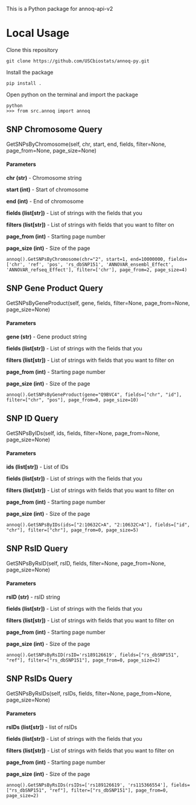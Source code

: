 This is a Python package for annoq-api-v2

# Local Usage

Clone this repository
```
git clone https://github.com/USCbiostats/annoq-py.git
```

Install the package 
```
pip install .
```

Open python on the terminal and import the package
```
python 
>>> from src.annoq import annoq
```

## SNP Chromosome Query
GetSNPsByChromosome(self, chr, start, end, fields, filter=None, page_from=None, page_size=None)

#### Parameters

**chr (str)** -  Chromosome string

**start (int)** - Start of chromosome

**end (int)** - End of chromosome

**fields (list[str])** - List of strings with the fields that you

**filters (list[str])** - List of strings with fields that you want to filter on

**page_from (int)** - Starting page number

**page_size (int)** - Size of the page
```
annoq().GetSNPsByChromosome(chr="2", start=1, end=10000000, fields=['chr', 'ref', 'pos', 'rs_dbSNP151', 'ANNOVAR_ensembl_Effect', 'ANNOVAR_refseq_Effect'], filter=['chr'], page_from=2, page_size=4)
```


## SNP Gene Product Query
GetSNPsByGeneProduct(self, gene, fields, filter=None, page_from=None, page_size=None)

#### Parameters 

**gene (str)** -  Gene product string

**fields (list[str])** - List of strings with the fields that you

**filters (list[str])** - List of strings with fields that you want to filter on

**page_from (int)** - Starting page number

**page_size (int)** - Size of the page

```
annoq().GetSNPsByGeneProduct(gene="Q9BVC4", fields=["chr", "id"], filter=["chr", "pos"], page_from=0, page_size=10)
```

## SNP ID Query
GetSNPsByIDs(self, ids, fields, filter=None, page_from=None, page_size=None)

#### Parameters 

**ids (list[str])** -  List of IDs

**fields (list[str])** - List of strings with the fields that you

**filters (list[str])** - List of strings with fields that you want to filter on

**page_from (int)** - Starting page number

**page_size (int)** - Size of the page

```
annoq().GetSNPsByIDs(ids=["2:10632C>A", "2:10632C>A"], fields=["id", "chr"], filter=["chr"], page_from=0, page_size=5)
```

## SNP RsID Query
GetSNPsByRsID(self, rsID, fields, filter=None, page_from=None, page_size=None)

#### Parameters 

**rsID (str)** -  rsID string

**fields (list[str])** - List of strings with the fields that you

**filters (list[str])** - List of strings with fields that you want to filter on

**page_from (int)** - Starting page number

**page_size (int)** - Size of the page

```
annoq().GetSNPsByRsID(rsID='rs189126619', fields=["rs_dbSNP151", "ref"], filter=["rs_dbSNP151"], page_from=0, page_size=2)
```

## SNP RsIDs Query
GetSNPsByRsIDs(self, rsIDs, fields, filter=None, page_from=None, page_size=None)

#### Parameters 

**rsIDs (list[str])** -  list of rsIDs

**fields (list[str])** - List of strings with the fields that you

**filters (list[str])** - List of strings with fields that you want to filter on

**page_from (int)** - Starting page number

**page_size (int)** - Size of the page

```
annoq().GetSNPsByRsIDs(rsIDs=['rs189126619', 'rs115366554'], fields=["rs_dbSNP151", "ref"], filter=["rs_dbSNP151"], page_from=0, page_size=2)
```